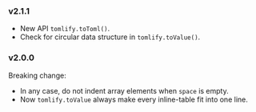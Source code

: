 ### v2.1.1

* New API `tomlify.toToml()`.
* Check for circular data structure in `tomlify.toValue()`.

### v2.0.0

Breaking change:

* In any case, do not indent array elements when `space` is empty.
* Now `tomlify.toValue` always make every inline-table fit into one line.

